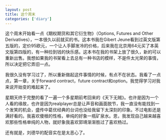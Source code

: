 ```yaml
---
layout: post
title: 这个周末
categories: ['diary']
---
```



这个周末开始看一点《期权期货和其它衍生物》（Options, Futures and Other Derivatives），一本很久以前就买的书。这本书我在Gibert Jeune看到过英文版第五版的，定价95欧元，一个让人手脚发冷的价格，后来我在北京用64元买了本英文版第四版的，有一种捡到钱的快乐感。这本书在我的书架上放了很久，新的可以重新出售。我想如果我的书架看上去总有一种书店的模样，不是件太光荣的事情，所以决定把它弄旧一点。

我很久没有学习过了，所以重新做起这件事情的时候，有点不在状态。我看了一点点，第一章，关于forward contract，future contract和option。我觉得学习对我来说开始变的难起来了。

星期天终于完整的看了一遍一个多星期前考回来的《天下无贼》。也许是因为一个人看的缘故，也许是因为realplayer总是让声音和画面脱节，我一直没有能找到一个发笑的机会，盛传中葛优经典的台词也没给我留下太深刻的印象。不过电影还是满好看的。我喜欢傻根的性格，单纯的好象一瓶矿泉水。恩，我发现自己越来越喜欢那些性格单纯的人物，就好象我喜欢郭靖渐渐胜过了喜欢杨过。

还有就是，刘德华的配音实在是太恶心了。

